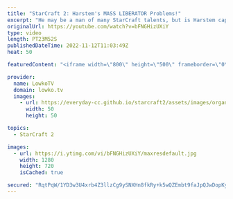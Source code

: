 ```yaml
---
title: "StarCraft 2: Harstem's MASS LIBERATOR Problems!"
excerpt: "He may be a man of many StarCraft talents, but is Harstem capable of beating MilkiCow's mass Liberator strategy? In this video I cast a game of professional StarCraft 2 that was recently played during the Dreamhack Atlanta European Regionals.  Support my work on Patreon: https://www.patreon.com/lowkotv"
originalUrl: https://youtube.com/watch?v=bFNGHizUXiY
type: video
length: PT23M52S
publishedDateTime: 2022-11-12T11:03:49Z
heat: 50

featuredContent: "<iframe width=\"800\" height=\"500\" frameborder=\"0\" src=\"https://www.youtube.com/embed/bFNGHizUXiY\" allow=\"accelerometer; autoplay; encrypted-media; gyroscope; picture-in-picture\" allowfullscreen></iframe>"

provider:
  name: LowkoTV
  domain: lowko.tv
  images:
    - url: https://everyday-cc.github.io/starcraft2/assets/images/organizations/lowko.tv-50x50.jpg
      width: 50
      height: 50

topics:
  - StarCraft 2

images:
  - url: https://i.ytimg.com/vi/bFNGHizUXiY/maxresdefault.jpg
    width: 1280
    height: 720
    isCached: true

secured: "RqtPqW/1YD3w3U4xrb4Z3llzCg9ySNXHn8fkRy+k5wQZEmbt9faJpQJwDopKy9DpKt9m/P9HU/rccH1XBx2nAmZ0wyKigdFfnYr+w/8YkvFkmAQiKgYXa3KrkgFnJXkxCeaTJVaiyqoYhd9Yu5G2reB3WRhe3OkCpUqEXeA7vRIteyUkV7DvbHjgxW2YDwGkpXBZgRAib/d5YWbDGT6jKkOEIgENp6+fB0CL+Xa9wPAaNQ5Yw1DXnT0v1nNtFpm/DEybsqjm+eM0Zo2lTEwozHfWFtn6ns3XE0ncBkq6OyQEkjG/QxUFySRnviaUT7oke2A1H5jgvuUZ2YOClzxYa6BDPrUa9vlRzYhfKDy7fnAAXYK+yp070BucsRbAi9/fYU2PxnxS1/4WuuwgKqSSUJEaauWIi1K3R4ScdyQHLXU=;ZBODU2d2RktKCWH4pH/4Nw=="
---
```


